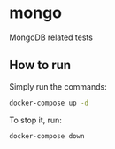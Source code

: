 # mongo

MongoDB related tests

## How to run

Simply run the commands:

```bash
docker-compose up -d
```

To stop it, run:

```bash
docker-compose down
```

